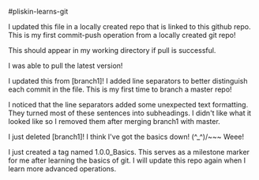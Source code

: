 #pliskin-learns-git

I updated this file in a locally created repo that is linked to this github repo.
This is my first commit-push operation from a locally created git repo!

This should appear in my working directory if pull is successful.

I was able to pull the latest version!

I updated this from [branch1]!
I added line separators to better distinguish each commit in the file.
This is my first time to branch a master repo!

I noticed that the line separators added some unexpected text formatting.
They turned most of these sentences into subheadings.
I didn't like what it looked like so I removed them after merging branch1 with master.

I just deleted [branch1]! I think I've got the basics down! 
\(^_^)/~~~ Weee!

I just created a tag named 1.0.0_Basics. 
This serves as a milestone marker for me after learning the basics of git.
I will update this repo again when I learn more advanced operations.
